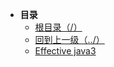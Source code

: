 * **目录**
  * [根目录（/）](/README)
  * [回到上一级（../）](/README)
  * [Effective java3](md/EffectiveJava3/Effective3)

